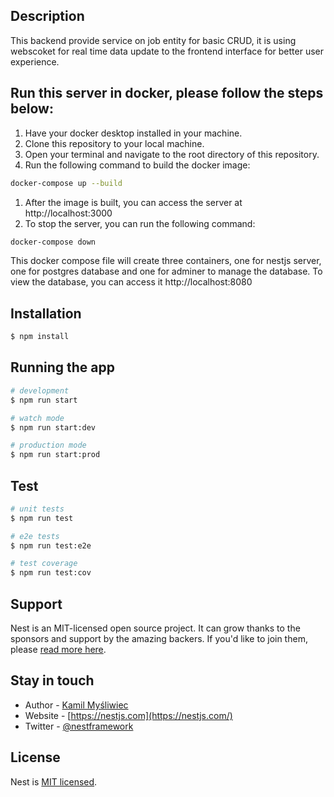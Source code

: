 
## Description

This backend provide service on job entity for basic CRUD, it is using webscoket for real time data update to the frontend interface for better user experience.


## Run this server in docker, please follow the steps below:
1. Have your docker desktop installed in your machine.
2. Clone this repository to your local machine.
3. Open your terminal and navigate to the root directory of this repository.
4. Run the following command to build the docker image:
```bash
docker-compose up --build
```
1. After the image is built, you can access the server at http://localhost:3000
2. To stop the server, you can run the following command:
```bash
docker-compose down
```
This docker compose file will create three containers, one for nestjs server,
one for postgres database and one for adminer to manage the database.
To view the database, you can access it http://localhost:8080
## Installation

```bash
$ npm install
```

## Running the app

```bash
# development
$ npm run start

# watch mode
$ npm run start:dev

# production mode
$ npm run start:prod
```

## Test

```bash
# unit tests
$ npm run test

# e2e tests
$ npm run test:e2e

# test coverage
$ npm run test:cov
```

## Support

Nest is an MIT-licensed open source project. It can grow thanks to the sponsors and support by the amazing backers. If you'd like to join them, please [read more here](https://docs.nestjs.com/support).

## Stay in touch

- Author - [Kamil Myśliwiec](https://kamilmysliwiec.com)
- Website - [https://nestjs.com](https://nestjs.com/)
- Twitter - [@nestframework](https://twitter.com/nestframework)

## License

Nest is [MIT licensed](LICENSE).
